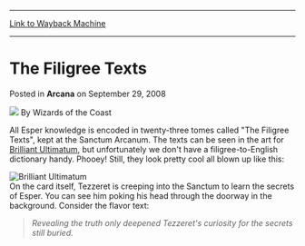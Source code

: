 
---
[Link to Wayback Machine](https://web.archive.org/web/20210421141511/https://magic.wizards.com/en/articles/archive/arcana/filigree-texts-2008-09-29)

[_metadata_:author]:- "Wizards of the Coast"
[_metadata_:description]:- "All Esper knowledge is encoded in twenty-three tomes called `The Filigree Texts`, kept at the Sanctum Arcanum. The texts can be seen in the art for Brilliant Ultimatum, but unfortunately we don't have a filigree-to-English dictionary handy. Phooey! Still, they look pretty cool all blown up like this: On the card itself, Tezzeret is creeping into the Sanctum to learn the"
[_metadata_:generator]:- "Drupal 7 (http://drupal.org)"
[_metadata_:node]:- "653131"
[_metadata_:publish_date]:- "2008-09-29"
[_metadata_:source]:- "div-main-content"
[_metadata_:title]:- "The Filigree Texts"
[_metadata_:wayback_capture_timestamp]:- "2021-04-21 14:15:11"
[_metadata_:wayback_raw_url]:- "https://web.archive.org/web/20210421141511id_/https://magic.wizards.com/en/articles/archive/arcana/filigree-texts-2008-09-29"
[_metadata_:wayback_url]:- "https://magic.wizards.com/en/articles/archive/arcana/filigree-texts-2008-09-29"
---


The Filigree Texts
==================



 Posted in **Arcana**
 on September 29, 2008 






![](https://media.magic.wizards.com/styles/auth_small/public/images/person/wizards_author.jpg)
By Wizards of the Coast











All Esper knowledge is encoded in twenty-three tomes called "The Filigree Texts", kept at the Sanctum Arcanum. The texts can be seen in the art for [Brilliant Ultimatum](http://gatherer.wizards.com/Pages/Card/Details.aspx?name=Brilliant+Ultimatum), but unfortunately we don't have a filigree-to-English dictionary handy. Phooey! Still, they look pretty cool all blown up like this:


![Brilliant Ultimatum](https://media.magic.wizards.com/image_legacy_migration/mtg/images/daily/arcana/1687_ultimatum.jpg)  
On the card itself, Tezzeret is creeping into the Sanctum to learn the secrets of Esper. You can see him poking his head through the doorway in the background. Consider the flavor text:



> *Revealing the truth only deepened Tezzeret's curiosity for the secrets still buried.*








